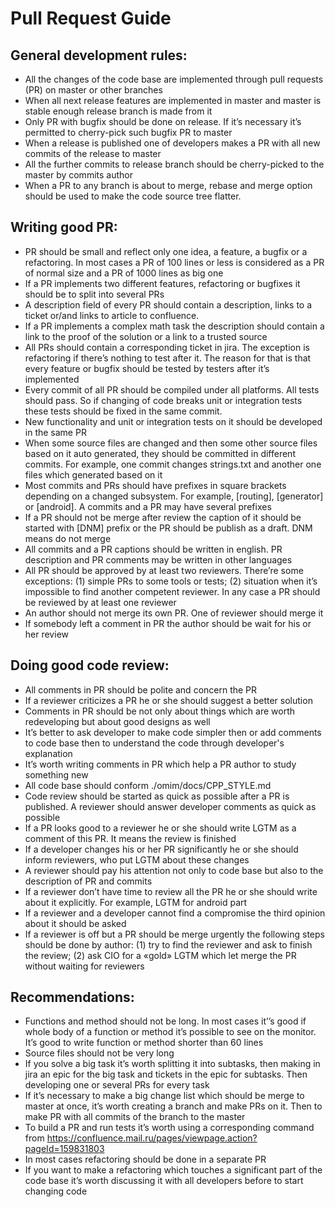 # Pull Request Guide

## General development rules:

- All the changes of the code base are implemented through pull requests (PR) on master or other branches
- When all next release features are implemented in master and master is stable enough release branch is made from it
- Only PR with bugfix should be done on release. If it’s necessary it’s permitted to cherry-pick such bugfix PR to master
- When a release is published one of developers makes a PR with all new commits of the release to master
- All the further commits to release branch should be cherry-picked to the master by commits author
- When a PR to any branch is about to merge, rebase and merge option should be used to make the code source tree flatter.


## Writing good PR:

- PR should be small and reflect only one idea, a feature, a bugfix or a refactoring. In most cases a PR of 100 lines or less is considered as a PR of normal size and a PR of 1000 lines as big one
- If a PR implements two different features, refactoring or bugfixes it should be to split into several PRs
- A description field of every PR should contain a description, links to a ticket or/and links to article to confluence.
- If a PR implements a complex math task the description should contain a link to the proof of the solution or a link to a trusted source
- All PRs should contain a corresponding ticket in jira. The exception is refactoring if there’s nothing to test after it. The reason for that is that every feature or bugfix should be tested by testers after it’s implemented
- Every commit of all PR should be compiled under all platforms. All tests should pass. So if changing of code breaks unit or integration tests these tests should be fixed in the same commit.
- New functionality and unit or integration tests on it should be developed in the same PR
- When some source files are changed and then some other source files based on it auto generated, they should be committed in different commits. For example, one commit changes strings.txt and another one files which generated based on it
- Most commits and PRs should have prefixes in square brackets depending on a changed subsystem. For example, [routing], [generator] or [android]. A commits and a PR may have several prefixes
- If a PR should not be merge after review the caption of it should be started with [DNM] prefix or the PR should be publish as a draft. DNM means do not merge
- All commits and a PR captions should be written in english. PR description and PR comments may be written in other languages
- All PR should be approved by at least two reviewers. There’re some exceptions: (1) simple PRs to some tools or tests; (2) situation when it’s impossible to find another competent reviewer. In any case a PR should be reviewed by at least one reviewer
- An author should not merge its own PR. One of reviewer should merge it
- If somebody left a comment in PR the author should be wait for his or her review


## Doing good code review:

- All comments in PR should be polite and concern the PR
- If a reviewer criticizes a PR he or she should suggest a better solution
- Comments in PR should be not only about things which are worth redeveloping but about good designs as well
- It’s better to ask developer to make code simpler then or add comments to code base then to understand the code through developer's explanation
- It’s worth writing comments in PR which help a PR author to study something new
- All code base should conform ./omim/docs/CPP_STYLE.md
- Code review should be started as quick as possible after a PR is published. A reviewer should answer developer comments as quick as possible
- If a PR looks good to a reviewer he or she should write LGTM as a comment of this PR. It means the review is finished
- If a developer changes his or her PR significantly he or she should inform reviewers, who put LGTM about these changes
- A reviewer should pay his attention not only to code base but also to the description of PR and commits
- If a reviewer don’t have time to review all the PR he or she should write about it explicitly. For example, LGTM for android part
- If a reviewer and a developer cannot find a compromise the third opinion about it should be asked
- If a reviewer is off but a PR should be merge urgently the following steps should be done by author: (1) try to find the reviewer and ask to finish the review; (2) ask CIO for a «gold» LGTM which let merge the PR without waiting for reviewers


## Recommendations:

- Functions and method should not be long. In most cases it’’s good if whole body of a function or method it’s possible to see on the monitor. It’s good to write function or method shorter than 60 lines
- Source files should not be very long
- If you solve a big task it’s worth splitting it into subtasks, then making in jira an epic for the big task and tickets in the epic for subtasks. Then developing one or several PRs for every task
- If it’s necessary to make a big change list which should be merge to master at once, it’s worth creating a branch and make PRs on it. Then to make PR with all commits of the branch to the master
- To build a PR and run tests it’s worth using a corresponding command from https://confluence.mail.ru/pages/viewpage.action?pageId=159831803
- In most cases refactoring should be done in a separate PR
- If you want to make a refactoring which touches a significant part of the code base it’s worth discussing it with all developers before to start changing code
